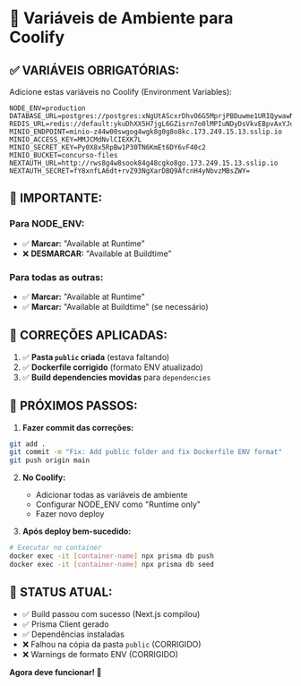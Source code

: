 # 🔧 Variáveis de Ambiente para Coolify

## ✅ **VARIÁVEIS OBRIGATÓRIAS:**

Adicione estas variáveis no Coolify (Environment Variables):

```env
NODE_ENV=production
DATABASE_URL=postgres://postgres:xNgUtAScxrDhvO6G5MprjPBDuwme1URIQywawN60RdN31OWFaDnAgTcxGAkcXEaV@po8ww00wo0c8g04g8scck4ws:5432/concurso_osasco
REDIS_URL=redis://default:ykuDhXX5H7jgL6GZisrn7o0lMPIuNDyDsVkvEBpvAxYJukgs9kQ3FVY5zDBx2rhp@yogkc0ocw8kokw8ows8ws44k:6379/0
MINIO_ENDPOINT=minio-z44w00swgog4wgk8g0g8o8kc.173.249.15.13.sslip.io
MINIO_ACCESS_KEY=MMJCMdNvlCIEXK7L
MINIO_SECRET_KEY=Py0X8x5RpBw1P30TN6KmEt6DY6vF40c2
MINIO_BUCKET=concurso-files
NEXTAUTH_URL=http://rws8g4w8sook84g48cgko8go.173.249.15.13.sslip.io
NEXTAUTH_SECRET=fY8xnfLA6dt+rvZ93NgXarDBQ9AfcnH4yNbvzMBsZWY=
```

## 🚨 **IMPORTANTE:**

### **Para NODE_ENV:**
- ✅ **Marcar:** "Available at Runtime"
- ❌ **DESMARCAR:** "Available at Buildtime"

### **Para todas as outras:**
- ✅ **Marcar:** "Available at Runtime"
- ✅ **Marcar:** "Available at Buildtime" (se necessário)

## 🔧 **CORREÇÕES APLICADAS:**

1. ✅ **Pasta `public` criada** (estava faltando)
2. ✅ **Dockerfile corrigido** (formato ENV atualizado)
3. ✅ **Build dependencies movidas** para `dependencies`

## 🚀 **PRÓXIMOS PASSOS:**

1. **Fazer commit das correções:**
```bash
git add .
git commit -m "Fix: Add public folder and fix Dockerfile ENV format"
git push origin main
```

2. **No Coolify:**
   - Adicionar todas as variáveis de ambiente
   - Configurar NODE_ENV como "Runtime only"
   - Fazer novo deploy

3. **Após deploy bem-sucedido:**
```bash
# Executar no container
docker exec -it [container-name] npx prisma db push
docker exec -it [container-name] npx prisma db seed
```

## 🎯 **STATUS ATUAL:**

- ✅ Build passou com sucesso (Next.js compilou)
- ✅ Prisma Client gerado
- ✅ Dependências instaladas
- ❌ Falhou na cópia da pasta `public` (CORRIGIDO)
- ❌ Warnings de formato ENV (CORRIGIDO)

**Agora deve funcionar! 🚀**
